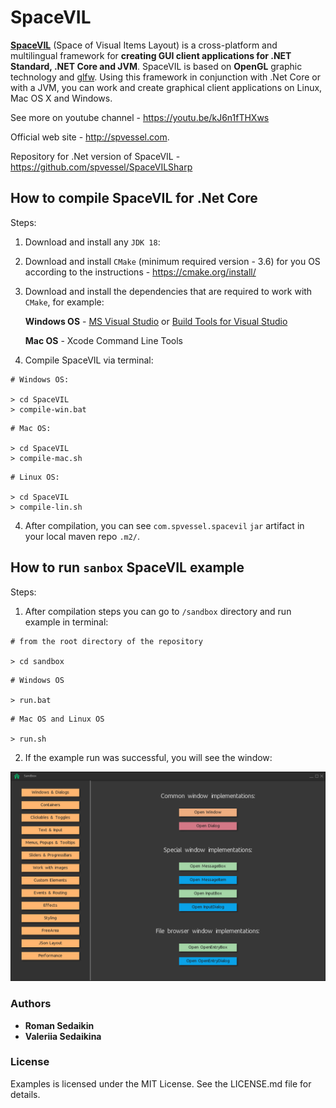 # SpaceVIL
**[SpaceVIL](http://spvessel.com/index.html)** (Space of Visual Items Layout) is a cross-platform and multilingual framework for **creating GUI client applications for .NET Standard, .NET Core and JVM**. SpaceVIL is based on **OpenGL** graphic technology and [glfw](https://www.glfw.org). Using this framework in conjunction with .Net Core or with a JVM, you can work and create graphical client applications on Linux, Mac OS X and Windows.

See more on youtube channel - https://youtu.be/kJ6n1fTHXws

Official web site - http://spvessel.com.

Repository for .Net version of SpaceVIL - https://github.com/spvessel/SpaceVILSharp

## How to compile SpaceVIL for .Net Core

Steps:

1. Download and install any `JDK 18`:

2. Download and install `CMake` (minimum required version - 3.6) for you OS according to the instructions - https://cmake.org/install/

3. Download and install the dependencies that are required to work with `CMake`, for example:

    **Windows OS** - [MS Visual Studio](https://visualstudio.microsoft.com) or [Build Tools for Visual Studio](https://visualstudio.microsoft.com/downloads/)

    **Mac OS** - Xcode Command Line Tools

4. Compile SpaceVIL via terminal:

```
# Windows OS:

> cd SpaceVIL
> compile-win.bat
```

```
# Mac OS:

> cd SpaceVIL
> compile-mac.sh
```


```
# Linux OS:

> cd SpaceVIL
> compile-lin.sh
```

4. After compilation, you can see `com.spvessel.spacevil` `jar` artifact in your local maven repo `.m2/`.


## How to run `sanbox` SpaceVIL example

Steps:

1. After compilation steps you can go to `/sandbox` directory and run example in terminal:

```
# from the root directory of the repository

> cd sandbox
```

```
# Windows OS

> run.bat
```

```
# Mac OS and Linux OS

> run.sh
```


2. If the example run was successful, you will see the window:

<img src="images/sandbox.png" alt="sandbox" width="600"/>


### Authors
* **Roman Sedaikin**
* **Valeriia Sedaikina**


### License

Examples is licensed under the MIT License. See the LICENSE.md file for details.
